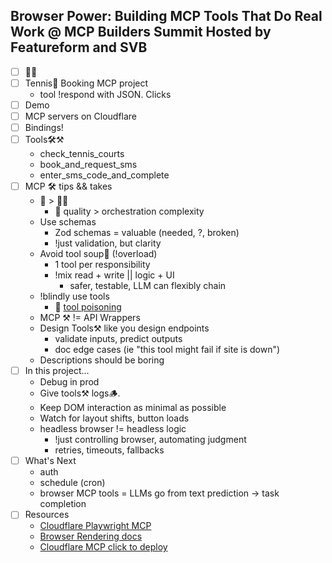 ## Browser Power: Building MCP Tools That Do Real Work @ MCP Builders Summit Hosted by Featureform and SVB

- [ ] 👋🌊 
- [ ] Tennis🎾 Booking MCP project
    - tool !respond with JSON. Clicks
- [ ] Demo
- [ ] MCP servers on Cloudflare
- [ ] Bindings!
- [ ] Tools🛠️⚒️
    - check_tennis_courts
    - book_and_request_sms
    - enter_sms_code_and_complete
- [ ] MCP 🛠️ tips && takes
    - 🔨 > 🕵️‍♀️
        - 🔨 quality > orchestration complexity
    - Use schemas
        - Zod schemas = valuable (needed, ?, broken)
        - !just validation, but clarity
    - Avoid tool soup🍲 (!overload)
        - 1 tool per responsibility
        - !mix read + write || logic + UI
            - safer, testable, LLM can flexibly chain
    - !blindly use tools
        - 👀 [tool poisoning](https://x.com/lbeurerkellner/status/1907075048118059101?s=46)
    - MCP ⚒️ != API Wrappers
    - Design Tools⚒️ like you design endpoints
        - validate inputs, predict outputs
        - doc edge cases (ie "this tool might fail if site is down")
    - Descriptions should be boring
- [ ] In this project...
    - Debug in prod
    - Give tools⚒️ logs🪵. 
    - Keep DOM interaction as minimal as possible
    - Watch for layout shifts, button loads
    - headless browser != headless logic
        - !just controlling browser, automating judgment
        - retries, timeouts, fallbacks
- [ ] What's Next
    - auth
    - schedule (cron)
    - browser MCP tools = LLMs go from text prediction -> task completion
- [ ] Resources
    - [Cloudflare Playwright MCP](https://github.com/cloudflare/playwright-mcp)
    - [Browser Rendering docs](https://developers.cloudflare.com/browser-rendering/)
    - [Cloudflare MCP click to deploy](https://developers.cloudflare.com/agents/guides/remote-mcp-server/)


